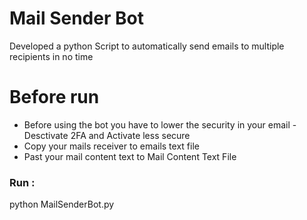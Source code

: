 # Mail Sender Bot
Developed a python Script to automatically send emails to multiple recipients in no time

# Before run 

   - Before using the bot you have to lower the security in your email - Desctivate 2FA and Activate less secure
   - Copy your mails receiver to emails text file 
   - Past your mail content text to Mail Content Text File

### Run :
python MailSenderBot.py


